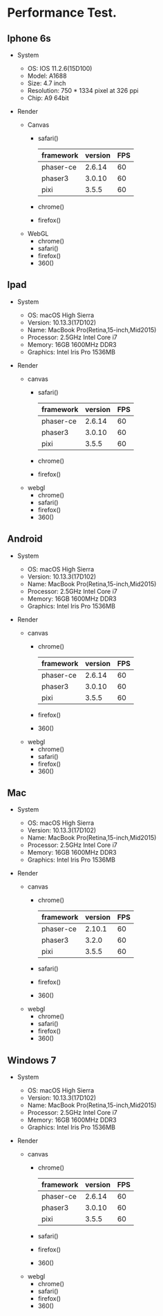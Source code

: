 # Performance Test.

## Iphone 6s
* System
	* OS: IOS 11.2.6(15D100)
	* Model: A1688
	* Size: 4.7 inch
	* Resolution: 750 * 1334 pixel at 326 ppi
	* Chip: A9 64bit

* Render
	* Canvas
		* safari()
		
			| framework | version  |  FPS | 
			|:--------- | -------- | ---- |
			| phaser-ce | 2.6.14   | 60   |
			| phaser3   | 3.0.10   | 60   |
			| pixi      | 3.5.5    | 60   |
		
		* chrome()
		* firefox()
	* WebGL
		* chrome()
		* safari()
		* firefox()
		* 360()


## Ipad
* System
	* OS: macOS High Sierra
	* Version: 10.13.3(17D102)
	* Name: MacBook Pro(Retina,15-inch,Mid2015)
	* Processor: 2.5GHz Intel Core i7
	* Memory: 16GB 1600MHz DDR3
	* Graphics: Intel Iris Pro 1536MB

* Render
	* canvas
		* safari()
		
			| framework | version  |  FPS | 
			|:--------- | -------- | ---- |
			| phaser-ce | 2.6.14   | 60   |
			| phaser3   | 3.0.10   | 60   |
			| pixi      | 3.5.5    | 60   |
		
		* chrome()
		* firefox()
	* webgl
		* chrome()
		* safari()
		* firefox()
		* 360()


## Android
* System
	* OS: macOS High Sierra
	* Version: 10.13.3(17D102)
	* Name: MacBook Pro(Retina,15-inch,Mid2015)
	* Processor: 2.5GHz Intel Core i7
	* Memory: 16GB 1600MHz DDR3
	* Graphics: Intel Iris Pro 1536MB

* Render
	* canvas
		* chrome()		

			| framework | version  |  FPS | 
			|:--------- | -------- | ---- |
			| phaser-ce | 2.6.14   | 60   |
			| phaser3   | 3.0.10   | 60   |
			| pixi      | 3.5.5    | 60   |

		* firefox()
		* 360()
	* webgl
		* chrome()
		* safari()
		* firefox()
		* 360()

## Mac
* System
	* OS: macOS High Sierra
	* Version: 10.13.3(17D102)
	* Name: MacBook Pro(Retina,15-inch,Mid2015)
	* Processor: 2.5GHz Intel Core i7
	* Memory: 16GB 1600MHz DDR3
	* Graphics: Intel Iris Pro 1536MB

* Render
	* canvas
		* chrome()
		
			| framework | version |  FPS | 
			|:--------- | ------- | ---- |
			| phaser-ce | 2.10.1  | 60   |
			| phaser3   | 3.2.0   | 60   |
			| pixi      | 3.5.5   | 60   |
		
		* safari()
		* firefox()
		* 360()
	* webgl
		* chrome()
		* safari()
		* firefox()
		* 360()

		
## Windows 7
* System
	* OS: macOS High Sierra
	* Version: 10.13.3(17D102)
	* Name: MacBook Pro(Retina,15-inch,Mid2015)
	* Processor: 2.5GHz Intel Core i7
	* Memory: 16GB 1600MHz DDR3
	* Graphics: Intel Iris Pro 1536MB

* Render
	* canvas
		* chrome()
		
			| framework | version  |  FPS | 
			|:--------- | -------- | ---- |
			| phaser-ce | 2.6.14   | 60   |
			| phaser3   | 3.0.10   | 60   |
			| pixi      | 3.5.5    | 60   |
		
		* safari()
		* firefox()
		* 360()
	* webgl
		* chrome()
		* safari()
		* firefox()
		* 360()